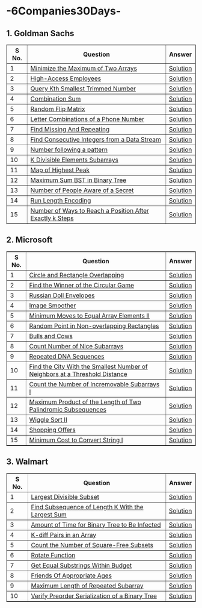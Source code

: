 # -6Companies30Days-

## 1. Goldman Sachs
<table border="1">
    <thead>
        <tr>
            <th>S No.</th>
            <th>Question</th>
            <th>Answer</th>
        </tr>
    </thead>
    <tbody>
        <tr>
            <td>1</td>
            <td><a href="https://leetcode.com/problems/minimize-the-maximum-of-two-arrays/description/">Minimize the Maximum of Two Arrays</a></td>
            <td><a href="https://leetcode.com/problems/minimize-the-maximum-of-two-arrays/solutions/4513004/goldman-sachs-easy-solution/">Solution</a></td>
        </tr>
        <tr>
            <td>2</td>
            <td><a href="https://leetcode.com/problems/high-access-employees/description/">High-Access Employees</a></td>
            <td><a href="https://leetcode.com/problems/high-access-employees/solutions/4513082/goldman-sachs-easy-solution/">Solution</a></td>
        </tr>
      <tr>
            <td>3</td>
            <td><a href="https://leetcode.com/problems/query-kth-smallest-trimmed-number/description/">Query Kth Smallest Trimmed Number</a></td>
            <td><a href="https://leetcode.com/problems/query-kth-smallest-trimmed-number/solutions/4513150/goldman-sachs-easy-solution/">Solution</a></td>
        </tr>
        <tr>
            <td>4</td>
            <td><a href="https://leetcode.com/problems/combination-sum-iii/description/">Combination Sum</a></td>
            <td><a href="https://leetcode.com/problems/combination-sum-iii/solutions/4513253/goldman-sachs-amazon-easy-solution/">Solution</a></td>
        </tr>
        <tr>
            <td>5</td>
            <td><a href="https://leetcode.com/problems/random-flip-matrix/description/">Random Flip Matrix</a></td>
            <td><a href="https://leetcode.com/problems/random-flip-matrix/solutions/4513624/goldman-sachs-easy-solution/">Solution</a></td>
        </tr>
        <tr>
            <td>6</td>
            <td><a href="https://leetcode.com/problems/letter-combinations-of-a-phone-number/description/">Letter Combinations of a Phone Number</a></td>
            <td><a href="https://leetcode.com/problems/letter-combinations-of-a-phone-number/solutions/4513338/goldman-sachs-easy-solution/">Solution</a></td>
        </tr>
        <tr>
            <td>7</td>
            <td><a href="https://www.geeksforgeeks.org/problems/find-missing-and-repeating2512/1">Find Missing And Repeating</a></td>
            <td><a href="https://discuss.geeksforgeeks.org/comment/02365df5-6378-4fda-bbaa-dcc1770921ea/practice">Solution</a></td>
        </tr>
        <tr>
            <td>8</td>
            <td><a href="https://leetcode.com/problems/find-consecutive-integers-from-a-data-stream/">Find Consecutive Integers from a Data Stream</a></td>
            <td><a href="https://leetcode.com/problems/find-consecutive-integers-from-a-data-stream/solutions/4513781/goldman-sachs-easy-solution/">Solution</a></td>
        </tr>
        <tr>
            <td>9</td>
            <td><a href="https://www.geeksforgeeks.org/problems/number-following-a-pattern3126/1">Number following a pattern</a></td>
            <td><a href="https://discuss.geeksforgeeks.org/comment/79baf7ba-80d2-4188-8eae-2378bb0b130d/practice">Solution</a></td>
        </tr>
        <tr>
            <td>10</td>
            <td><a href="https://leetcode.com/problems/k-divisible-elements-subarrays/description/">K Divisible Elements Subarrays</a></td>
            <td><a href="https://leetcode.com/problems/k-divisible-elements-subarrays/solutions/4513890/goldman-sachs-easy-solution/">Solution</a></td>
        </tr>
        <tr>
            <td>11</td>
            <td><a href="https://leetcode.com/problems/map-of-highest-peak/description/">Map of Highest Peak</a></td>
            <td><a href="https://leetcode.com/problems/map-of-highest-peak/solutions/4513922/goldman-sachs-easy-solution/">Solution</a></td>
        </tr>
        <tr>
            <td>12</td>
            <td><a href="https://leetcode.com/problems/maximum-sum-bst-in-binary-tree/description/">Maximum Sum BST in Binary Tree</a></td>
            <td><a href="https://leetcode.com/problems/maximum-sum-bst-in-binary-tree/solutions/4516859/goldman-sachs-easy-solution/">Solution</a></td>
        </tr>
        <tr>
            <td>13</td>
            <td><a href="https://leetcode.com/problems/number-of-people-aware-of-a-secret/description/">Number of People Aware of a Secret</a></td>
            <td><a href="https://leetcode.com/problems/number-of-people-aware-of-a-secret/solutions/4516885/goldman-sachs-easy-solution/">Solution</a></td>
        </tr>
        <tr>
            <td>14</td>
            <td><a href="https://www.geeksforgeeks.org/problems/run-length-encoding/1">Run Length Encoding</a></td>
            <td><a href="https://discuss.geeksforgeeks.org/comment/eb847504-3a9f-4f8d-a38d-5e41a6813533/practice">Solution</a></td>
        </tr>
        <tr>
            <td>15</td>
            <td><a href="https://leetcode.com/problems/number-of-ways-to-reach-a-position-after-exactly-k-steps/description/">Number of Ways to Reach a Position After Exactly k Steps</a></td>
            <td><a href="https://leetcode.com/problems/number-of-ways-to-reach-a-position-after-exactly-k-steps/solutions/4516931/goldman-sachs-easy-solution-beats100/">Solution</a></td>
        </tr>
</table>

## 2. Microsoft

<table border="1">
    <thead>
        <tr>
            <th>S No.</th>
            <th>Question</th>
            <th>Answer</th>
        </tr>
    </thead>
    <tbody>
        <tr>
            <td>1</td>
            <td><a href="https://leetcode.com/problems/circle-and-rectangle-overlapping/description/">Circle and Rectangle Overlapping</a></td>
            <td><a href="https://leetcode.com/problems/circle-and-rectangle-overlapping/solutions/4518682/microsoft-easy-solution-beats-100/">Solution</a></td>
        </tr>
        <tr>
            <td>2</td>
            <td><a href="https://leetcode.com/problems/find-the-winner-of-the-circular-game/">Find the Winner of the Circular Game</a></td>
            <td><a href="https://leetcode.com/problems/find-the-winner-of-the-circular-game/solutions/4522841/microsoft-easy-solution-beats-100/">Solution</a></td>
        </tr>
      <tr>
            <td>3</td>
            <td><a href="https://leetcode.com/problems/russian-doll-envelopes/description/">Russian Doll Envelopes</a></td>
            <td><a href="https://leetcode.com/problems/russian-doll-envelopes/solutions/4522870/microsoft-easy-solution-beats-93/">Solution</a></td>
        </tr>
        <tr>
            <td>4</td>
            <td><a href="https://leetcode.com/problems/image-smoother/description/">Image Smoother</a></td>
            <td><a href="https://leetcode.com/problems/image-smoother/solutions/4524456/microsoft-easy-solution/">Solution</a></td>
        </tr>
        <tr>
            <td>5</td>
            <td><a href="https://leetcode.com/problems/minimum-moves-to-equal-array-elements-ii/description/">Minimum Moves to Equal Array Elements II</a></td>
            <td><a href="https://leetcode.com/problems/minimum-moves-to-equal-array-elements-ii/solutions/4530829/microsoft-easy-solution/">Solution</a></td>
        </tr>
        <tr>
            <td>6</td>
            <td><a href="https://leetcode.com/problems/random-point-in-non-overlapping-rectangles/description/">Random Point in Non-overlapping Rectangles</a></td>
            <td><a href="https://leetcode.com/problems/random-point-in-non-overlapping-rectangles/solutions/4534483/microsoft-easy-solution-challenge/">Solution</a></td>
        </tr>
       <tr>
          <tr>
            <td>7</td>
            <td><a href="https://leetcode.com/problems/bulls-and-cows/description/">Bulls and Cows</a></td>
            <td><a href="https://leetcode.com/problems/bulls-and-cows/solutions/4536563/microsoft-easy-solution-beats-100/">Solution</a></td>
        </tr>
      <tr>
            <td>8</td>
            <td><a href="https://leetcode.com/problems/count-number-of-nice-subarrays/description/">Count Number of Nice Subarrays</a></td>
            <td><a href="https://leetcode.com/problems/count-number-of-nice-subarrays/solutions/4536604/microsoft-easy-solution/">Solution</a></td>
        </tr>
     <tr>
            <td>9</td>
            <td><a href="https://leetcode.com/problems/repeated-dna-sequences/description/">Repeated DNA Sequences</a></td>
            <td><a href="https://leetcode.com/problems/repeated-dna-sequences/solutions/4536658/microsoft-easy-solution-beats-100/">Solution</a></td>
        </tr>
          <tr>
            <td>10</td>
            <td><a href="https://leetcode.com/problems/find-the-city-with-the-smallest-number-of-neighbors-at-a-threshold-distance/description/">Find the City With the Smallest Number of Neighbors at a Threshold Distance</a></td>
            <td><a href="https://leetcode.com/problems/find-the-city-with-the-smallest-number-of-neighbors-at-a-threshold-distance/solutions/4542675/microsoft-easy-solution-beats-100/">Solution</a></td>
        </tr>
      <tr>
            <td>11</td>
            <td><a href="https://leetcode.com/problems/count-the-number-of-incremovable-subarrays-i/description/">Count the Number of Incremovable Subarrays I</a></td>
            <td><a href="https://leetcode.com/problems/count-the-number-of-incremovable-subarrays-i/solutions/4542759/microsoft-easy-solution/">Solution</a></td>
        </tr>
           <tr>
            <td>12</td>
            <td><a href="https://leetcode.com/problems/maximum-product-of-the-length-of-two-palindromic-subsequences/description/">Maximum Product of the Length of Two Palindromic Subsequences</a></td>
            <td><a href="https://leetcode.com/problems/maximum-product-of-the-length-of-two-palindromic-subsequences/solutions/4548065/microsoft-easy-solution-beats-100/">Solution</a></td>
       </tr>
        <tr>
            <td>13</td>
            <td><a href="https://leetcode.com/problems/wiggle-sort-ii/description/">Wiggle Sort II</a></td>
            <td><a href="https://leetcode.com/problems/wiggle-sort-ii/solutions/4548218/microsoft-easy-solution/">Solution</a></td>
        </tr>
        <tr>
            <td>14</td>
            <td><a href="https://leetcode.com/problems/shopping-offers/description/">Shopping Offers</a></td>
            <td><a href="https://leetcode.com/problems/shopping-offers/solutions/4548290/microsoft-easy-solution-beats-100/">Solution</a></td>
        </tr> 
        <tr>
            <td>15</td>
            <td><a href="https://leetcode.com/problems/minimum-cost-to-convert-string-i/description/">Minimum Cost to Convert String I</a></td>
            <td><a href="https://leetcode.com/problems/minimum-cost-to-convert-string-i/solutions/4548318/microsoft-easy-solution-beats-100/">Solution</a></td>
        </tr>
</table>

## 3. Walmart

<table border="1">
    <thead>
        <tr>
            <th>S No.</th>
            <th>Question</th>
            <th>Answer</th>
        </tr>
    </thead>
    <tbody>
        <tr>
            <td>1</td>
            <td><a href="https://leetcode.com/problems/largest-divisible-subset/description/">Largest Divisible Subset</a></td>
            <td><a href="https://leetcode.com/problems/largest-divisible-subset/solutions/4557282/microsoft-easy-solution-beats-100/">Solution</a></td>
        </tr>
        <tr>
           <td>2</td>
            <td><a href="https://leetcode.com/problems/find-subsequence-of-length-k-with-the-largest-sum/description/">Find Subsequence of Length K With the Largest Sum</a></td>
            <td><a href="https://leetcode.com/problems/find-subsequence-of-length-k-with-the-largest-sum/solutions/4557338/microsoft-easy-solution/">Solution</a></td>
        </tr>
      <tr>
            <td>3</td>
            <td><a href="https://leetcode.com/problems/amount-of-time-for-binary-tree-to-be-infected/description/?envType=daily-question&envId=2024-01-10">Amount of Time for Binary Tree to Be Infected</a></td>
            <td><a href="https://leetcode.com/problems/amount-of-time-for-binary-tree-to-be-infected/solutions/4557378/microsoft-easy-solution-beats-100/">Solution</a></td>
        </tr>
        <tr>
            <td>4</td>
            <td><a href="https://leetcode.com/problems/k-diff-pairs-in-an-array/description/">K-diff Pairs in an Array</a></td>
            <td><a href="https://leetcode.com/problems/k-diff-pairs-in-an-array/solutions/4557403/microsoft-easy-solution/">Solution</a></td>
        </tr>
          <tr>
            <td>5</td>
            <td><a href="https://leetcode.com/problems/count-the-number-of-square-free-subsets/description/">Count the Number of Square-Free Subsets</a></td>
            <td><a href="https://leetcode.com/problems/count-the-number-of-square-free-subsets/solutions/4557457/microsoft-easy-solution-beats-100/">Solution</a></td>
        </tr>
       <tr>
            <td>6</td>
            <td><a href="https://leetcode.com/problems/rotate-function/description/">Rotate Function</a></td>
            <td><a href="https://leetcode.com/problems/rotate-function/solutions/4563173/microsoft-easy-solution-beats-100/">Solution</a></td>
        </tr>
     <tr>
          <tr>
            <td>7</td>
            <td><a href="https://leetcode.com/problems/get-equal-substrings-within-budget/description/">Get Equal Substrings Within Budget</a></td>
            <td><a href="https://leetcode.com/problems/get-equal-substrings-within-budget/solutions/4563185/microsoft-easy-solution-beats-100/">Solution</a></td>
        </tr>
      <tr>
            <td>8</td>
            <td><a href="https://leetcode.com/problems/friends-of-appropriate-ages/description/">Friends Of Appropriate Ages</a></td>
            <td><a href="https://leetcode.com/problems/friends-of-appropriate-ages/solutions/4563198/microsoft-easy-solution-beats-100/">Solution</a></td>
        </tr>
    <tr>
            <td>9</td>
            <td><a href="https://leetcode.com/problems/maximum-length-of-repeated-subarray/description/">Maximum Length of Repeated Subarray</a></td>
            <td><a href="https://leetcode.com/problems/maximum-length-of-repeated-subarray/solutions/4563214/microsoft-easy-solution-beats-100/">Solution</a></td>
        </tr>
             <tr>
            <td>10</td>
            <td><a href="https://leetcode.com/problems/verify-preorder-serialization-of-a-binary-tree/description/">Verify Preorder Serialization of a Binary Tree</a></td>
            <td><a href="https://leetcode.com/problems/verify-preorder-serialization-of-a-binary-tree/solutions/4563541/microsoft-easy-solution/">Solution</a></td>
        </tr>
   <!--    <tr>
            <td>11</td>
            <td><a href="https://leetcode.com/problems/top-k-frequent-words/description/">Top K Frequent Words</a></td>
            <td><a href="">Solution</a></td>
        </tr>
           <tr>
            <td>12</td>
            <td><a href="></a></td>
            <td><a href="">Solution</a></td>
       </tr>
        <tr>
            <td>13</td>
            <td><a href=""></a></td>
            <td><a href="">Solution</a></td>
        </tr>
        <tr>
            <td>14</td>
            <td><a href=""></a></td>
            <td><a href="">Solution</a></td>
        </tr> 
        <tr>
            <td>15</td>
            <td><a href=""></a></td>
            <td><a href="">Solution</a></td>
        </tr> -->
    </tbody>
</table>
